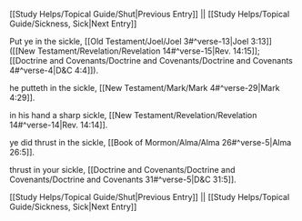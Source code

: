 [[Study Helps/Topical Guide/Shut|Previous Entry]]  ||  [[Study Helps/Topical Guide/Sickness, Sick|Next Entry]]

 Put ye in the sickle, [[Old Testament/Joel/Joel 3#^verse-13|Joel 3:13]] ([[New Testament/Revelation/Revelation 14#^verse-15|Rev. 14:15]]; [[Doctrine and Covenants/Doctrine and Covenants/Doctrine and Covenants 4#^verse-4|D&C 4:4]]).

 he putteth in the sickle, [[New Testament/Mark/Mark 4#^verse-29|Mark 4:29]].

 in his hand a sharp sickle, [[New Testament/Revelation/Revelation 14#^verse-14|Rev. 14:14]].

 ye did thrust in the sickle, [[Book of Mormon/Alma/Alma 26#^verse-5|Alma 26:5]].

 thrust in your sickle, [[Doctrine and Covenants/Doctrine and Covenants/Doctrine and Covenants 31#^verse-5|D&C 31:5]].

[[Study Helps/Topical Guide/Shut|Previous Entry]]  ||  [[Study Helps/Topical Guide/Sickness, Sick|Next Entry]]